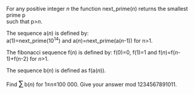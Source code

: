 <p>
For any positive integer <var>n</var> the function next_prime(<var>n</var>) returns the smallest prime p <br /> such that p&gt;<var>n</var>.
</p>
<p>
The sequence a(<var>n</var>) is defined by:<br />
a(1)=next_prime(10<sup>14</sup>) and a(<var>n</var>)=next_prime(a(<var>n</var>-1)) for n&gt;1.
</p><p></p>
<p>
The fibonacci sequence f(<var>n</var>) is defined by:
f(0)=0, f(1)=1 and f(<var>n</var>)=f(<var>n</var>-1)+f(<var>n</var>-2) for <var>n</var>&gt;1.
</p>
<p>
The sequence b(<var>n</var>) is defined as f(a(<var>n</var>)).
</p>
<p>
Find <span style="font-size:larger;"><span style="font-size:larger;">∑</span></span> b(<var>n</var>) for 1≤<var>n</var>≤100 000. 
Give your answer mod 1234567891011. 




</p>
